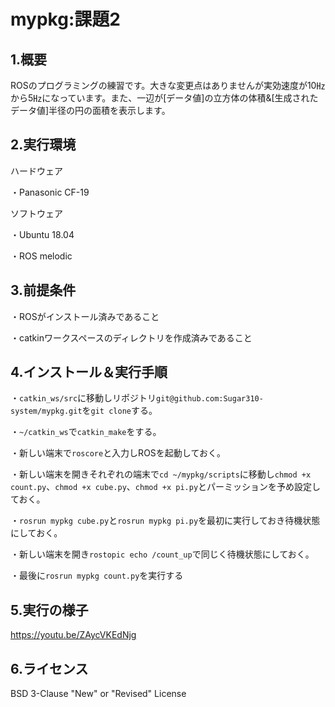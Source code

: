 # mypkg:課題2

## 1.概要
ROSのプログラミングの練習です。大きな変更点はありませんが実効速度が10㎐から5㎐になっています。また、一辺が[データ値]の立方体の体積&[生成されたデータ値]半径の円の面積を表示します。

## 2.実行環境

ハードウェア

・Panasonic CF-19


ソフトウェア

・Ubuntu 18.04

・ROS melodic

## 3.前提条件

・ROSがインストール済みであること

・catkinワークスペースのディレクトリを作成済みであること

## 4.インストール＆実行手順

・`catkin_ws/src`に移動しリポジトリ`git@github.com:Sugar310-system/mypkg.git`を`git clone`する。

・`~/catkin_ws`で`catkin_make`をする。

・新しい端末で`roscore`と入力しROSを起動しておく。

・新しい端末を開きそれぞれの端末で`cd ~/mypkg/scripts`に移動し`chmod +x count.py`、`chmod +x cube.py`、`chmod +x pi.py`とパーミッションを予め設定しておく。

・`rosrun mypkg cube.py`と`rosrun mypkg pi.py`を最初に実行しておき待機状態にしておく。

・新しい端末を開き`rostopic echo /count_up`で同じく待機状態にしておく。

・最後に`rosrun mypkg count.py`を実行する

## 5.実行の様子

https://youtu.be/ZAycVKEdNjg

## 6.ライセンス
BSD 3-Clause "New" or "Revised" License
